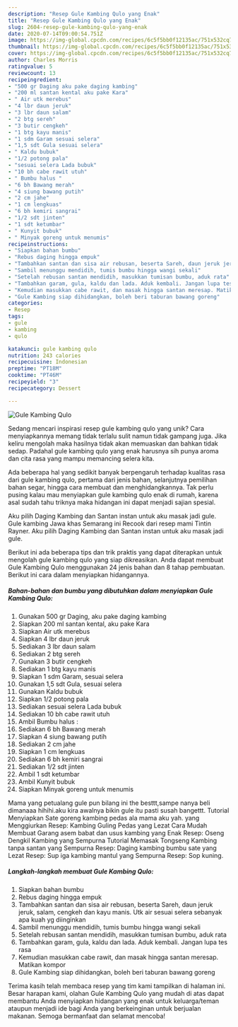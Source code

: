 ```yaml
---
description: "Resep Gule Kambing Qulo yang Enak"
title: "Resep Gule Kambing Qulo yang Enak"
slug: 2604-resep-gule-kambing-qulo-yang-enak
date: 2020-07-14T09:00:54.751Z
image: https://img-global.cpcdn.com/recipes/6c5f5bb0f12135ac/751x532cq70/gule-kambing-qulo-foto-resep-utama.jpg
thumbnail: https://img-global.cpcdn.com/recipes/6c5f5bb0f12135ac/751x532cq70/gule-kambing-qulo-foto-resep-utama.jpg
cover: https://img-global.cpcdn.com/recipes/6c5f5bb0f12135ac/751x532cq70/gule-kambing-qulo-foto-resep-utama.jpg
author: Charles Morris
ratingvalue: 5
reviewcount: 13
recipeingredient:
- "500 gr Daging aku pake daging kambing"
- "200 ml santan kental aku pake Kara"
- " Air utk merebus"
- "4 lbr daun jeruk"
- "3 lbr daun salam"
- "2 btg sereh"
- "3 butir cengkeh"
- "1 btg kayu manis"
- "1 sdm Garam sesuai selera"
- "1,5 sdt Gula sesuai selera"
- " Kaldu bubuk"
- "1/2 potong pala"
- "sesuai selera Lada bubuk"
- "10 bh cabe rawit utuh"
- " Bumbu halus "
- "6 bh Bawang merah"
- "4 siung bawang putih"
- "2 cm jahe"
- "1 cm lengkuas"
- "6 bh kemiri sangrai"
- "1/2 sdt jinten"
- "1 sdt ketumbar"
- " Kunyit bubuk"
- " Minyak goreng untuk menumis"
recipeinstructions:
- "Siapkan bahan bumbu"
- "Rebus daging hingga empuk"
- "Tambahkan santan dan sisa air rebusan, beserta Sareh, daun jeruk jeruk, salam, cengkeh dan kayu manis. Utk air sesuai selera sebanyak apa kuah yg diinginkan"
- "Sambil menunggu mendidih, tumis bumbu hingga wangi sekali"
- "Setelah rebusan santan mendidih, masukkan tumisan bumbu, aduk rata"
- "Tambahkan garam, gula, kaldu dan lada. Aduk kembali. Jangan lupa tes rasa"
- "Kemudian masukkan cabe rawit, dan masak hingga santan meresap. Matikan kompor"
- "Gule Kambing siap dihidangkan, boleh beri taburan bawang goreng"
categories:
- Resep
tags:
- gule
- kambing
- qulo

katakunci: gule kambing qulo 
nutrition: 243 calories
recipecuisine: Indonesian
preptime: "PT18M"
cooktime: "PT46M"
recipeyield: "3"
recipecategory: Dessert

---
```



![Gule Kambing Qulo](https://img-global.cpcdn.com/recipes/6c5f5bb0f12135ac/751x532cq70/gule-kambing-qulo-foto-resep-utama.jpg)

Sedang mencari inspirasi resep gule kambing qulo yang unik? Cara menyiapkannya memang tidak terlalu sulit namun tidak gampang juga. Jika keliru mengolah maka hasilnya tidak akan memuaskan dan bahkan tidak sedap. Padahal gule kambing qulo yang enak harusnya sih punya aroma dan cita rasa yang mampu memancing selera kita.

Ada beberapa hal yang sedikit banyak berpengaruh terhadap kualitas rasa dari gule kambing qulo, pertama dari jenis bahan, selanjutnya pemilihan bahan segar, hingga cara membuat dan menghidangkannya. Tak perlu pusing kalau mau menyiapkan gule kambing qulo enak di rumah, karena asal sudah tahu triknya maka hidangan ini dapat menjadi sajian spesial.

Aku pilih Daging Kambing dan Santan instan untuk aku masak jadi gule. Gule kambing Jawa khas Semarang ini Recook dari resep mami Tintin Rayner. Aku pilih Daging Kambing dan Santan instan untuk aku masak jadi gule.


Berikut ini ada beberapa tips dan trik praktis yang dapat diterapkan untuk mengolah gule kambing qulo yang siap dikreasikan. Anda dapat membuat Gule Kambing Qulo menggunakan 24 jenis bahan dan 8 tahap pembuatan. Berikut ini cara dalam menyiapkan hidangannya.

<!--inarticleads1-->

##### Bahan-bahan dan bumbu yang dibutuhkan dalam menyiapkan Gule Kambing Qulo:

1. Gunakan 500 gr Daging, aku pake daging kambing
1. Siapkan 200 ml santan kental, aku pake Kara
1. Siapkan  Air utk merebus
1. Siapkan 4 lbr daun jeruk
1. Sediakan 3 lbr daun salam
1. Sediakan 2 btg sereh
1. Gunakan 3 butir cengkeh
1. Sediakan 1 btg kayu manis
1. Siapkan 1 sdm Garam, sesuai selera
1. Gunakan 1,5 sdt Gula, sesuai selera
1. Gunakan  Kaldu bubuk
1. Siapkan 1/2 potong pala
1. Sediakan sesuai selera Lada bubuk
1. Sediakan 10 bh cabe rawit utuh
1. Ambil  Bumbu halus :
1. Sediakan 6 bh Bawang merah
1. Siapkan 4 siung bawang putih
1. Sediakan 2 cm jahe
1. Siapkan 1 cm lengkuas
1. Sediakan 6 bh kemiri sangrai
1. Sediakan 1/2 sdt jinten
1. Ambil 1 sdt ketumbar
1. Ambil  Kunyit bubuk
1. Siapkan  Minyak goreng untuk menumis


Mama yang petualang gule pun bilang ini the besttt,sampe nanya beli dimanaaa hihihi.aku kira awalnya bikin gule itu pasti susah bangettt. Tutorial Menyiapkan Sate goreng kambing pedas ala mama aku yah. yang Menggiurkan Resep: Kambing Guling Pedas yang Lezat Cara Mudah Membuat Garang asem babat dan usus kambing yang Enak Resep: Oseng Dengkil Kambing yang Sempurna Tutorial Memasak Tongseng Kambing tanpa santan yang Sempurna Resep: Daging kambing bumbu sate yang Lezat Resep: Sup iga kambing mantul yang Sempurna Resep: Sop kuning. 

<!--inarticleads2-->

##### Langkah-langkah membuat Gule Kambing Qulo:

1. Siapkan bahan bumbu
1. Rebus daging hingga empuk
1. Tambahkan santan dan sisa air rebusan, beserta Sareh, daun jeruk jeruk, salam, cengkeh dan kayu manis. Utk air sesuai selera sebanyak apa kuah yg diinginkan
1. Sambil menunggu mendidih, tumis bumbu hingga wangi sekali
1. Setelah rebusan santan mendidih, masukkan tumisan bumbu, aduk rata
1. Tambahkan garam, gula, kaldu dan lada. Aduk kembali. Jangan lupa tes rasa
1. Kemudian masukkan cabe rawit, dan masak hingga santan meresap. Matikan kompor
1. Gule Kambing siap dihidangkan, boleh beri taburan bawang goreng




Terima kasih telah membaca resep yang tim kami tampilkan di halaman ini. Besar harapan kami, olahan Gule Kambing Qulo yang mudah di atas dapat membantu Anda menyiapkan hidangan yang enak untuk keluarga/teman ataupun menjadi ide bagi Anda yang berkeinginan untuk berjualan makanan. Semoga bermanfaat dan selamat mencoba!
